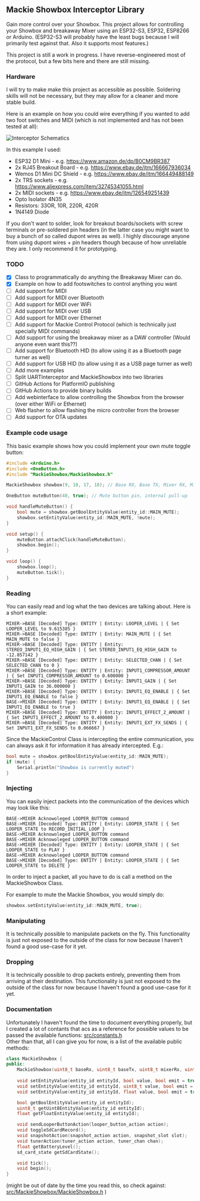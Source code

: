 ## Mackie Showbox Interceptor Library

Gain more control over your Showbox. This project allows for controlling your Showbox and breakaway Mixer using an ESP32-S3, ESP32, ESP8266 or Arduino. (ESP32-S3 will probably have the least bugs because I will primarily test against that. Also it supports most features.)

This project is still a work in progress. I have reverse-engineered most of the protocol, but a few bits here and there are still missing.

### Hardware
I will try to make make this project as accessible as possible. Soldering skills will not be necessary, but they may allow for a cleaner and more stable build.

Here is an example on how you could wire everything if you wanted to add two foot switches and MIDI (which is not implemented and has not been tested at all):

![Interceptor Schematics](https://www.musiker-board.de/attachments/interceptorschematics-png.947497/)

In this example I used:
- ESP32 D1 Mini - e.g. https://www.amazon.de/dp/B0CM9BR387
- 2x RJ45 Breakout Board - e.g. https://www.ebay.de/itm/166667936034
- Wemos D1 Mini DC Shield - e.g. https://www.ebay.de/itm/166449488149
- 2x TRS sockets  - e.g. https://www.aliexpress.com/item/32745341055.html
- 2x MIDI sockets - e.g. https://www.ebay.de/itm/126549251439
- Opto Isolator 4N35
- Resistors: 33OR, 10R, 220R, 420R
- 1N4149 Diode

If you don't want to solder, look for breakout boards/sockets with screw terminals or pre-soldered pin headers (in the latter case you might want to buy a bunch of so called dupont wires as well). I highly discourage anyone from using dupont wires + pin headers though because of how unreliable they are. I only recommend it for prototyping.

### TODO
- [x] Class to programmatically do anything the Breakaway Mixer can do.
- [x] Example on how to add footswitches to control anything you want
- [ ] Add support for MIDI
- [ ] Add support for MIDI over Bluetooth
- [ ] Add support for MIDI over WiFi
- [ ] Add support for MIDI over USB
- [ ] Add support for MIDI over Ethernet
- [ ] Add support for Mackie Control Protocol (which is technically just specially MIDI commands)
- [ ] Add support for using the breakaway mixer as a DAW controller (Would anyone even want this??)
- [ ] Add support for Bluetooth HID (to allow using it as a Bluetooth page turner as well)
- [ ] Add support for USB HID (to allow using it as a USB page turner as well)
- [ ] Add more examples
- [ ] Split UARTInterceptor and MackieShowbox into two libraries
- [ ] GitHub Actions for PlatformIO publishing
- [ ] GitHub Actions to provide binary builds
- [ ] Add webinterface to allow controlling the Showbox from the browser (over either WiFi or Ethernet)
- [ ] Web flasher to allow flashing the micro controller from the browser
- [ ] Add support for OTA updates

### Example code usage
This basic example shows how you could implement your own mute toggle button:

``` C++
#include <Arduino.h>
#include <OneButton.h>
#include "MackieShowbox/MackieShowbox.h"

MackieShowbox showbox(9, 10, 17, 18); // Base RX, Base TX, Mixer RX, Mixer TX

OneButton muteButton(48, true); // Mute button pin, internal pull-up

void handleMuteButton() {
    bool mute = showbox.getBoolEntityValue(entity_id::MAIN_MUTE);
    showbox.setEntityValue(entity_id::MAIN_MUTE, !mute);
}

void setup() {
    muteButton.attachClick(handleMuteButton);
    showbox.begin();
}

void loop() {
    showbox.loop();
    muteButton.tick();
}
```

### Reading
You can easily read and log what the two devices are talking about. Here is a short example:

```
MIXER->BASE [Decoded] Type: ENTITY | Entity: LOOPER_LEVEL | { Set LOOPER_LEVEL to 9.615385 }
MIXER->BASE [Decoded] Type: ENTITY | Entity: MAIN_MUTE | { Set MAIN_MUTE to false }
MIXER->BASE [Decoded] Type: ENTITY | Entity: STEREO_INPUT1_EQ_HIGH_GAIN | { Set STEREO_INPUT1_EQ_HIGH_GAIN to -12.857142 }
MIXER->BASE [Decoded] Type: ENTITY | Entity: SELECTED_CHAN | { Set SELECTED_CHAN to 0 }
MIXER->BASE [Decoded] Type: ENTITY | Entity: INPUT1_COMPRESSOR_AMOUNT | { Set INPUT1_COMPRESSOR_AMOUNT to 0.600000 }
MIXER->BASE [Decoded] Type: ENTITY | Entity: INPUT1_GAIN | { Set INPUT1_GAIN to 36.000000 }
MIXER->BASE [Decoded] Type: ENTITY | Entity: INPUT1_EQ_ENABLE | { Set INPUT1_EQ_ENABLE to false }
BASE->MIXER [Decoded] Type: ENTITY | Entity: INPUT1_EQ_ENABLE | { Set INPUT1_EQ_ENABLE to true }
MIXER->BASE [Decoded] Type: ENTITY | Entity: INPUT1_EFFECT_2_AMOUNT | { Set INPUT1_EFFECT_2_AMOUNT to 0.400000 }
MIXER->BASE [Decoded] Type: ENTITY | Entity: INPUT1_EXT_FX_SENDS | { Set INPUT1_EXT_FX_SENDS to 0.066667 }
```

Since the MackieControl Class is intercepting the entire communication, you can always ask it for information it has already intercepted. E.g.:

``` C++
bool mute = showbox.getBoolEntityValue(entity_id::MAIN_MUTE);
if (mute) {
    Serial.println("Showbox is currently muted")
}
```

### Injecting
You can easily inject packets into the communication of the devices which may look like this:

```
BASE->MIXER Acknowoleged LOOPER_BUTTON command
BASE->MIXER [Decoded] Type: ENTITY | Entity: LOOPER_STATE | { Set LOOPER_STATE to RECORD_INITIAL_LOOP }
BASE->MIXER Acknowoleged LOOPER_BUTTON command
BASE->MIXER Acknowoleged LOOPER_BUTTON command
BASE->MIXER [Decoded] Type: ENTITY | Entity: LOOPER_STATE | { Set LOOPER_STATE to PLAY }
BASE->MIXER Acknowoleged LOOPER_BUTTON command
BASE->MIXER [Decoded] Type: ENTITY | Entity: LOOPER_STATE | { Set LOOPER_STATE to DELETE }
```

In order to inject a packet, all you have to do is call a method on the MackieShowbox Class.

For example to mute the Mackie Showbox, you would simply do:

``` C++
showbox.setEntityValue(entity_id::MAIN_MUTE, true);
```

### Manipulating
It is technically possible to manipulate packets on the fly. This functionality is just not exposed to the outside of the class for now because I haven't found a good use-case for it yet.

### Dropping
It is technically possible to drop packets entirely, preventing them from arriving at their destination. This functionality is just not exposed to the outside of the class for now because I haven't found a good use-case for it yet.


### Documentation
Unfortunately I haven't found the time to document everything properly, but I created a lot of contants that acs as a reference for possible values to be passed the available functions: [src/constants.h](src/constants.h)   
Other than that, all I can give you for now, is a list of the available public methods:

``` C++
class MackieShowbox {
public:
    MackieShowbox(uint8_t baseRx, uint8_t baseTx, uint8_t mixerRx, uint8_t mixerTx);
    
    void setEntityValue(entity_id entityId, bool value, bool emit = true);
    void setEntityValue(entity_id entityId, uint8_t value, bool emit = true);
    void setEntityValue(entity_id entityId, float value, bool emit = true);

    bool getBoolEntityValue(entity_id entityId);
    uint8_t getUint8EntityValue(entity_id entityId);
    float getFloatEntityValue(entity_id entityId);

    void sendLooperButtonAction(looper_button_action action);
    void toggleSdCardRecord();
    void snapshotAction(snapshot_action action, snapshot_slot slot);
    void tunerAction(tuner_action action, tuner_chan chan);
    float getBatteryLevel();
    sd_card_state getSdCardState();

    void tick();
    void begin();
}
```

(might be out of date by the time you read this, so check against: [src/MackieShowbox/MackieShowbox.h](src/MackieShowbox/MackieShowbox.h) )